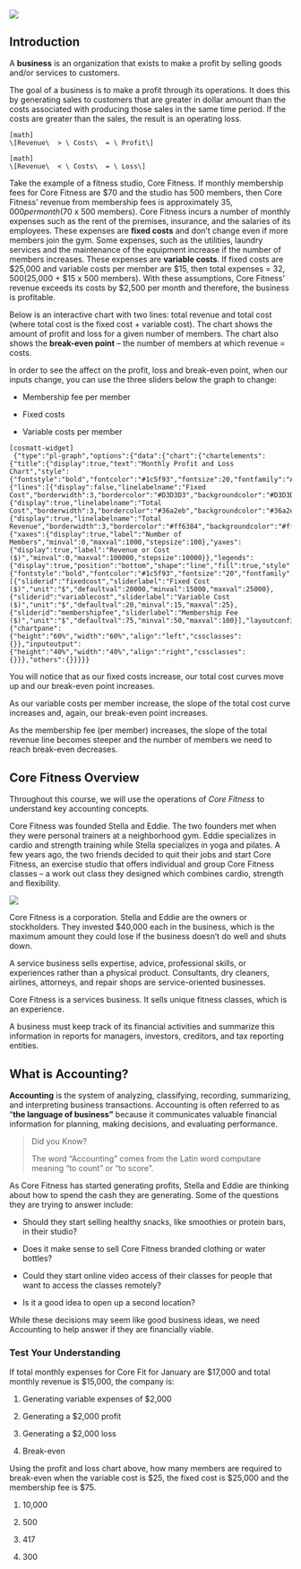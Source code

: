 ##### ![](./Chapter_1_Introduction_to_business_and_accounting_concepts/documents/resources/1.1_learningObj.svg)

## Introduction

A **business** is an organization that exists to make a profit by selling goods and/or services to customers.

The goal of a business is to make a profit through its operations. It does this by generating sales to customers that are greater in dollar amount than the costs associated with producing those sales in the same time period. If the costs are greater than the sales, the result is an operating loss.


```
[math]
\[Revenue\  > \ Costs\  = \ Profit\]
```


```
[math]
\[Revenue\  < \ Costs\  = \ Loss\]
```

Take the example of a fitness studio, Core Fitness. If monthly membership fees for Core Fitness are $70 and the studio has 500 members, then Core Fitness’ revenue from membership fees is approximately $35,000 per month ($70 x 500 members). Core Fitness incurs a number of monthly expenses such as the rent of the premises, insurance, and the salaries of its employees. These expenses are **fixed costs** and don’t change even if more members join the gym. Some expenses, such as the utilities, laundry services and the maintenance of the equipment increase if the number of members increases. These expenses are **variable costs**. If fixed costs are $25,000 and variable costs per member are $15, then total expenses = $32,500 ($25,000 + $15 x 500 members). With these assumptions, Core Fitness’ revenue exceeds its costs by $2,500 per month and therefore, the business is profitable.

Below is an interactive chart with two lines: total revenue and total cost (where total cost is the fixed cost + variable cost). The chart shows the amount of profit and loss for a given number of members. The chart also shows the **break-even point** – the number of members at which revenue = costs.

In order to see the affect on the profit, loss and break-even point, when our inputs change, you can use the three sliders below the graph to change:

  - Membership fee per member

  - Fixed costs

  - Variable costs per member

```
[cosmatt-widget]
 {"type":"pl-graph","options":{"data":{"chart":{"chartelements":{"title":{"display":true,"text":"Monthly Profit and Loss Chart","style":{"fontstyle":"bold","fontcolor":"#1c5f93","fontsize":20,"fontfamily":"Arial","padding":5,"backgroundcolor":"#993333"}},"chartlinestyles":{"lines":[{"display":false,"linelabelname":"Fixed Cost","borderwidth":3,"bordercolor":"#D3D3D3","backgroundcolor":"#D3D3D3","fill":false},{"display":true,"linelabelname":"Total Cost","borderwidth":3,"bordercolor":"#36a2eb","backgroundcolor":"#36a2eb","fill":false},{"display":true,"linelabelname":"Total Revenue","borderwidth":3,"bordercolor":"#ff6384","backgroundcolor":"#ff6384","fill":false}]},"axes":{"xaxes":{"display":true,"label":"Number of Members","minval":0,"maxval":1000,"stepsize":100},"yaxes":{"display":true,"label":"Revenue or Cost ($)","minval":0,"maxval":100000,"stepsize":10000}},"legends":{"display":true,"position":"bottom","shape":"line","fill":true,"style":{"fontstyle":"bold","fontcolor":"#1c5f93","fontsize":"20","fontfamily":"Arial","padding":5,"backgroundcolor":"#993333"}}},"slidervalues":[{"sliderid":"fixedcost","sliderlabel":"Fixed Cost ($)","unit":"$","defaultval":20000,"minval":15000,"maxval":25000},{"sliderid":"variablecost","sliderlabel":"Variable Cost ($)","unit":"$","defaultval":20,"minval":15,"maxval":25},{"sliderid":"membershipfee","sliderlabel":"Membership Fee ($)","unit":"$","defaultval":75,"minval":50,"maxval":100}],"layoutconfigurations":{"chartpane":{"height":"60%","width":"60%","align":"left","cssclasses":{}},"inputoutput":{"height":"40%","width":"40%","align":"right","cssclasses":{}}},"others":{}}}}} 
```

You will notice that as our fixed costs increase, our total cost curves move up and our break-even point increases.

As our variable costs per member increase, the slope of the total cost curve increases and, again, our break-even point increases.

As the membership fee (per member) increases, the slope of the total revenue line becomes steeper and the number of members we need to reach break-even decreases.

## Core Fitness Overview

Throughout this course, we will use the operations of *Core Fitness* to understand key accounting concepts.

Core Fitness was founded Stella and Eddie. The two founders met when they were personal trainers at a neighborhood gym. Eddie specializes in cardio and strength training while Stella specializes in yoga and pilates. A few years ago, the two friends decided to quit their jobs and start Core Fitness, an exercise studio that offers individual and group Core Fitness classes – a work out class they designed which combines cardio, strength and flexibility.

![](./Chapter_1_Introduction_to_business_and_accounting_concepts/media/01_BusinessConcepts/image4.png)

Core Fitness is a corporation. Stella and Eddie are the owners or stockholders. They invested $40,000 each in the business, which is the maximum amount they could lose if the business doesn’t do well and shuts down.

A service business sells expertise, advice, professional skills, or experiences rather than a physical product. Consultants, dry cleaners, airlines, attorneys, and repair shops are service-oriented businesses.

Core Fitness is a services business. It sells unique fitness classes, which is an experience.

A business must keep track of its financial activities and summarize this information in reports for managers, investors, creditors, and tax reporting entities.

## What is Accounting?

**Accounting** is the system of analyzing, classifying, recording, summarizing, and interpreting business transactions. Accounting is often referred to as “**the language of business”** because it communicates valuable financial information for planning, making decisions, and evaluating performance.

> Did you Know?
> 
> The word “Accounting” comes from the Latin word computare meaning “to count” or “to score”.

As Core Fitness has started generating profits, Stella and Eddie are thinking about how to spend the cash they are generating. Some of the questions they are trying to answer include:

  - Should they start selling healthy snacks, like smoothies or protein bars, in their studio?

  - Does it make sense to sell Core Fitness branded clothing or water bottles?

  - Could they start online video access of their classes for people that want to access the classes remotely?

  - Is it a good idea to open up a second location?

While these decisions may seem like good business ideas, we need Accounting to help answer if they are financially viable.

### Test Your Understanding 


If total monthly expenses for Core Fit for January are $17,000 and total monthly revenue is $15,000, the company is:

1.  Generating variable expenses of $2,000

2.  Generating a $2,000 profit

3.  Generating a $2,000 loss

4.  Break-even

Using the profit and loss chart above, how many members are required to break-even when the variable cost is $25, the fixed cost is $25,000 and the membership fee is $75.

1.  10,000

2.  500

3.  417

4.  300
